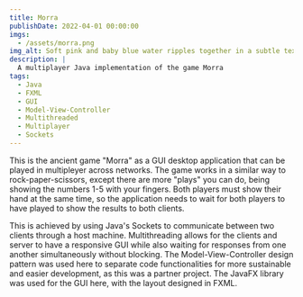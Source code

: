 ```yaml
---
title: Morra
publishDate: 2022-04-01 00:00:00
imgs:
  - /assets/morra.png
img_alt: Soft pink and baby blue water ripples together in a subtle texture.
description: |
  A multiplayer Java implementation of the game Morra
tags:
  - Java
  - FXML
  - GUI
  - Model-View-Controller
  - Multithreaded
  - Multiplayer
  - Sockets
---
```


This is the ancient game "Morra" as a GUI desktop application that can be played in multipleyer across networks. The game works in a similar way to rock-paper-scissors, except there are more "plays" you can do, being showing the numbers 1-5 with your fingers. Both players must show their hand at the same time, so the application needs to wait for both players to have played to show the results to both clients.

This is achieved by using Java's Sockets to communicate between two clients through a host machine. Multithreading allows for the clients and server to have a responsive GUI while also waiting for responses from one another simultaneously without blocking. The Model-View-Controller design pattern was used here to separate code functionalities for more sustainable and easier development, as this was a partner project. The JavaFX library was used for the GUI here, with the layout designed in FXML.